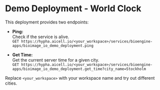 # Demo Deployment - World Clock

This deployment provides two endpoints:

- **Ping:**  
  Check if the service is alive.  
  `GET https://hypha.aicell.io/<your_workspace>/services/bioengine-apps/bioimage_io_demo_deployment.ping`

- **Get Time:**  
  Get the current server time for a given city.  
  `GET https://hypha.aicell.io/<your_workspace>/services/bioengine-apps/bioimage_io_demo_deployment.get_time?city_name=Stockholm`

Replace `<your_workspace>` with your workspace name and try out different cities.